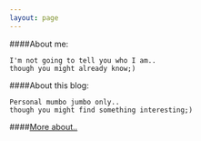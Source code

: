 ```yaml
---
layout: page
---
```



####About me:

	I'm not going to tell you who I am..  
	though you might already know;)

####About this blog:

	Personal mumbo jumbo only..			
	though you might find something interesting;)
####[More about..](/2013/12/29/more-about.html)
